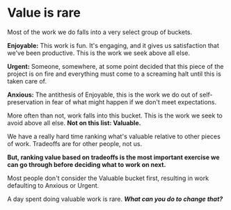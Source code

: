 # Value is rare

Most of the work we do falls into a very select group of buckets.

**Enjoyable:** This work is fun. It's engaging, and it gives us satisfaction that we've been productive. This is the work we seek above all else.

**Urgent:** Someone, somewhere, at some point decided that this piece of the project is on fire and everything must come to a screaming halt until this is taken care of.

**Anxious:** The antithesis of Enjoyable, this is the work we do out of self-preservation in fear of what might happen if we don't meet expectations.

More often than not, work falls into this bucket. This is the work we seek to avoid above all else.
**Not on this list: Valuable.**

We have a really hard time ranking what's valuable relative to other pieces of work. Tradeoffs are for other people, not us.

**But, ranking value based on tradeoffs is the most important exercise we can go through before deciding what to work on next.**

Most people don't consider the Valuable bucket first, resulting in work defaulting to Anxious or Urgent.

A day spent doing valuable work is rare. ***What can you do to change that?***
